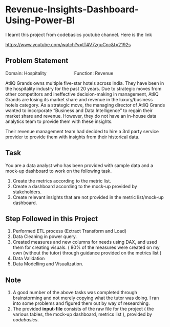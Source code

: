# Revenue-Insights-Dashboard-Using-Power-BI

I learnt this project from codebasics youtube channel. Here is the link

https://www.youtube.com/watch?v=tT4V7zguCnc&t=2192s

## Problem Statement

Domain: Hospitality     &nbsp;&nbsp;&nbsp;&nbsp;&nbsp;&nbsp;&nbsp;&nbsp;&nbsp;&nbsp;&nbsp;&nbsp;&nbsp;&nbsp;&nbsp;&nbsp;&nbsp;&nbsp;&nbsp;&nbsp;         Function: Revenue

AtliQ Grands owns multiple five-star hotels across India. They have been in the hospitality industry for the past 20 years. Due to strategic moves from other competitors and ineffective decision-making in management, AtliQ Grands are losing its market share and revenue in the luxury/business hotels category. As a strategic move, the managing director of AtliQ Grands wanted to incorporate “Business and Data Intelligence” to regain their market share and revenue. However, they do not have an in-house data analytics team to provide them with these insights.

Their revenue management team had decided to hire a 3rd party service provider to provide them with insights from their historical data.
## Task
You are a data analyst who has been provided with sample data and a mock-up dashboard to work on the following task.

1. Create the metrics according to the metric list.
2. Create a dashboard according to the mock-up provided by stakeholders.
3. Create relevant insights that are not provided in the metric list/mock-up dashboard.
## Step Followed in this Project
1. Performed ETL process (Extract Transform and Load)
2. Data Cleaning in power query.
3. Created measures and new columns for needs using DAX, and used them for creating visuals. ( 80% of the measures were created on my own (without the tutor) through guidance provided on the metrics list )
4. Data Validation
5. Data Modelling and Visualization.
## Note
1. A good number of the above tasks was completed through brainstorming and not merely copying what the tutor was doing. I ran into some problems and figured them out by way of researching.
2. The provided **input-file** consists of the raw file for the project ( the various tables, the mock-up dashboard, metrics list ), provided by *codebasics*.


